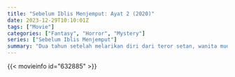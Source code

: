 ```yaml
---
title: "Sebelum Iblis Menjemput: Ayat 2 (2020)"
date: 2023-12-29T10:10:01Z
tags: ["Movie"]
categories: ["Fantasy", "Horror", "Mystery"]
series: ["Sebelum Iblis Menjemput"]
summary: "Dua tahun setelah melarikan diri dari teror setan, wanita muda itu masih dihantui oleh penglihatan yang tidak wajar. Bahaya yang menanti dirinya dan teman-temannya semakin mengancam: sosok kegelapan bangkit merenggut nyawa mereka."
---
```


<mux-player stream-type="on-demand"
src="https://kp3d-my.sharepoint.com/personal/ryoo_kp3d_onmicrosoft_com/_layouts/15/download.aspx?share=EVBLN-DCq_5Ap2HJaqWTH4YBcmWsniqJT035QIuM__eGXg" prefer-playback="mse" controls>

</mux-player>


{{< movieinfo id="632885" >}}

<script src="https://cdn.jsdelivr.net/npm/@mux/mux-player"></script>

 <script type="application/ld+json ">
{
"@context": "https://schema.org/",
"@type": "VideoObject",
"name": "Sebelum Iblis Menjemput: Ayat 2",
"contentUrl": "https://stream.mux.com/txL4HakiWaV2EMoY2NXita00YnIT6MexBnbAGnTdr302E.m3u8",
"thumbnailUrl": "https://www.themoviedb.org/t/p/original/9eSoJrj8LkbUzuPSJzgSXWKexKj.jpg?width=314&fit_mode=preserve&time=25",
"uploadDate": "2023-12-25T06:24:19Z",
}

</script>